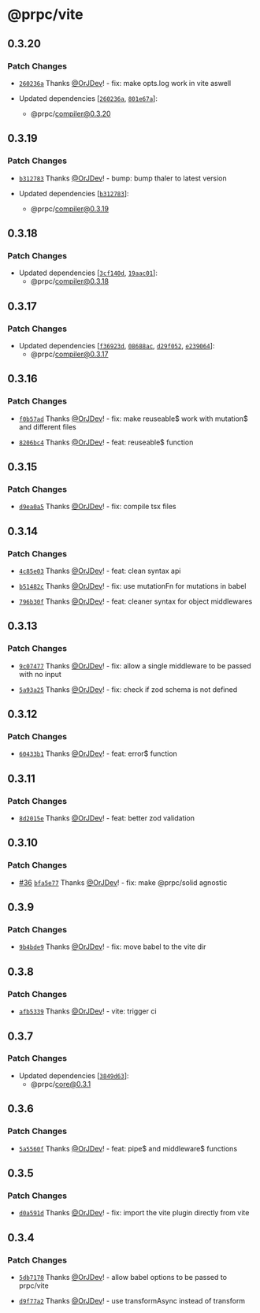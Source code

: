 # @prpc/vite

## 0.3.20

### Patch Changes

- [`260236a`](https://github.com/OrJDev/prpc/commit/260236a838183b0dbc245d72c759bcacddfffb23) Thanks [@OrJDev](https://github.com/OrJDev)! - fix: make opts.log work in vite aswell

- Updated dependencies [[`260236a`](https://github.com/OrJDev/prpc/commit/260236a838183b0dbc245d72c759bcacddfffb23), [`801e67a`](https://github.com/OrJDev/prpc/commit/801e67aa5158430198be86fc3a020f2d1b3b0126)]:
  - @prpc/compiler@0.3.20

## 0.3.19

### Patch Changes

- [`b312783`](https://github.com/OrJDev/prpc/commit/b3127837cde991ed9e87ff653f5ce5dc9edf10a2) Thanks [@OrJDev](https://github.com/OrJDev)! - bump: bump thaler to latest version

- Updated dependencies [[`b312783`](https://github.com/OrJDev/prpc/commit/b3127837cde991ed9e87ff653f5ce5dc9edf10a2)]:
  - @prpc/compiler@0.3.19

## 0.3.18

### Patch Changes

- Updated dependencies [[`3cf140d`](https://github.com/OrJDev/prpc/commit/3cf140d854390b7d2986205cfb765e424f4eec7f), [`19aac01`](https://github.com/OrJDev/prpc/commit/19aac01e73b012ca888ca556a706d1f63da671c2)]:
  - @prpc/compiler@0.3.18

## 0.3.17

### Patch Changes

- Updated dependencies [[`f36923d`](https://github.com/OrJDev/prpc/commit/f36923d5c56f663dc76b30dfa9f40520985ec0c3), [`08688ac`](https://github.com/OrJDev/prpc/commit/08688acdbb580c792704ae29f665a59cae226130), [`d29f052`](https://github.com/OrJDev/prpc/commit/d29f052a41e5f0ae0786c3846b05656eaf58167b), [`e239064`](https://github.com/OrJDev/prpc/commit/e239064d474b88c9e0457894d4a9de72d32063e8)]:
  - @prpc/compiler@0.3.17

## 0.3.16

### Patch Changes

- [`f0b57ad`](https://github.com/OrJDev/prpc/commit/f0b57ad8682fee8685f35682390097c1a5fe1c8c) Thanks [@OrJDev](https://github.com/OrJDev)! - fix: make reuseable$ work with mutation$ and different files

- [`8206bc4`](https://github.com/OrJDev/prpc/commit/8206bc46e87f86d9061b6a3a49fc5092de20c8a0) Thanks [@OrJDev](https://github.com/OrJDev)! - feat: reuseable$ function

## 0.3.15

### Patch Changes

- [`d9ea0a5`](https://github.com/OrJDev/prpc/commit/d9ea0a5d0a3357caf3f16d0ea4000b09b5b45aeb) Thanks [@OrJDev](https://github.com/OrJDev)! - fix: compile tsx files

## 0.3.14

### Patch Changes

- [`4c85e03`](https://github.com/OrJDev/prpc/commit/4c85e03c77195ad86393d90fa58c358fd107a211) Thanks [@OrJDev](https://github.com/OrJDev)! - feat: clean syntax api

- [`b51482c`](https://github.com/OrJDev/prpc/commit/b51482c70c43d05e1d22ab9eb9cc39ed15b0d868) Thanks [@OrJDev](https://github.com/OrJDev)! - fix: use mutationFn for mutations in babel

- [`796b30f`](https://github.com/OrJDev/prpc/commit/796b30fe09186195da628eb5e839a184219a481e) Thanks [@OrJDev](https://github.com/OrJDev)! - feat: cleaner syntax for object middlewares

## 0.3.13

### Patch Changes

- [`9c07477`](https://github.com/OrJDev/prpc/commit/9c074777610aa8dfa06099b8930eed52444b5f14) Thanks [@OrJDev](https://github.com/OrJDev)! - fix: allow a single middleware to be passed with no input

- [`5a93a25`](https://github.com/OrJDev/prpc/commit/5a93a2551a6df31e5c2bf87f9c534dbacfabdb48) Thanks [@OrJDev](https://github.com/OrJDev)! - fix: check if zod schema is not defined

## 0.3.12

### Patch Changes

- [`60433b1`](https://github.com/OrJDev/prpc/commit/60433b17fa1a6c6808a36e7b07c1c2e02d24b74e) Thanks [@OrJDev](https://github.com/OrJDev)! - feat: error$ function

## 0.3.11

### Patch Changes

- [`8d2015e`](https://github.com/OrJDev/prpc/commit/8d2015e3cd3534cab4f3b663fc5cb162c7270aa1) Thanks [@OrJDev](https://github.com/OrJDev)! - feat: better zod validation

## 0.3.10

### Patch Changes

- [#36](https://github.com/OrJDev/prpc/pull/36) [`bfa5e77`](https://github.com/OrJDev/prpc/commit/bfa5e778b091de03a96e66873c5399b960562ade) Thanks [@OrJDev](https://github.com/OrJDev)! - fix: make @prpc/solid agnostic

## 0.3.9

### Patch Changes

- [`9b4bde9`](https://github.com/OrJDev/prpc/commit/9b4bde90e57558efe7d08cad16d5c5a74e4084f1) Thanks [@OrJDev](https://github.com/OrJDev)! - fix: move babel to the vite dir

## 0.3.8

### Patch Changes

- [`afb5339`](https://github.com/OrJDev/prpc/commit/afb5339ec89b82dc58dbf76a3778378853e2b5ee) Thanks [@OrJDev](https://github.com/OrJDev)! - vite: trigger ci

## 0.3.7

### Patch Changes

- Updated dependencies [[`3849d63`](https://github.com/OrJDev/prpc/commit/3849d639ab16be46db13b413346188bfad89711b)]:
  - @prpc/core@0.3.1

## 0.3.6

### Patch Changes

- [`5a5560f`](https://github.com/OrJDev/prpc/commit/5a5560f816c30dba6e6080018c8fc6df5db2d5c0) Thanks [@OrJDev](https://github.com/OrJDev)! - feat: pipe$ and middleware$ functions

## 0.3.5

### Patch Changes

- [`d0a591d`](https://github.com/OrJDev/prpc/commit/d0a591d12d9ab3fc4276c64698149f7916db8e9b) Thanks [@OrJDev](https://github.com/OrJDev)! - fix: import the vite plugin directly from vite

## 0.3.4

### Patch Changes

- [`5db7170`](https://github.com/OrJDev/prpc/commit/5db7170344c5c05457433f49bd3502f83d2d3ce7) Thanks [@OrJDev](https://github.com/OrJDev)! - allow babel options to be passed to prpc/vite

- [`d9f77a2`](https://github.com/OrJDev/prpc/commit/d9f77a262b1653801afa09440879777d95f3ac3b) Thanks [@OrJDev](https://github.com/OrJDev)! - use transformAsync instead of transform
